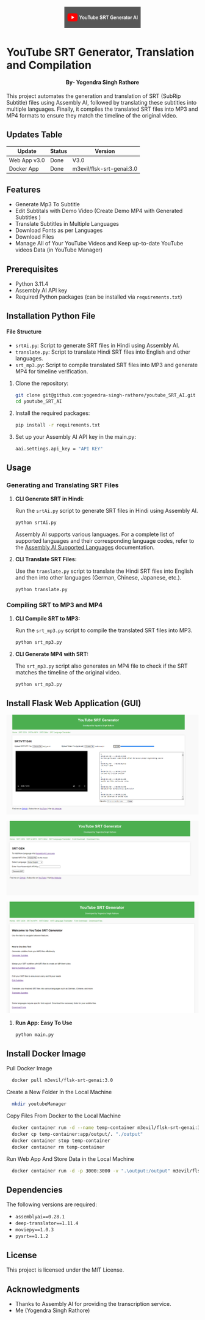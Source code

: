 <h1 align="center">
  <br>
  <a href="https://github.com/yogendra-singh-rathore/youtube_SRT_AI/"><img src="image/logo.jpg" width="200px" alt="YouTube SRT AI"></a>
</h1>

# YouTube SRT Generator, Translation and Compilation
<h4 align="center">By- Yogendra Singh Rathore</h4>

This project automates the generation and translation of SRT (SubRip Subtitle) files using Assembly AI, followed by translating these subtitles into multiple languages. Finally, it compiles the translated SRT files into MP3 and MP4 formats to ensure they match the timeline of the original video.

## Updates Table
| Update    | Status | Version |
| -------- | ------- | ------- |
| Web App v3.0 | Done | V3.0 |
| Docker App | Done | m3evil/flsk-srt-genai:3.0 |

## Features

- Generate Mp3 To Subtitle 
- Edit Subtitals with Demo Video (Create Demo MP4 with Generated Subtitles )
- Translate Subtitles in Multiple Languages
- Download Fonts as per Languages
- Download Files
- Manage All of Your YouTube Videos and Keep up-to-date YouTube videos Data (in YouTube Manager)

## Prerequisites

- Python 3.11.4
- Assembly AI API key
- Required Python packages (can be installed via `requirements.txt`)

## Installation Python File
#### File Structure

- `srtAi.py`: Script to generate SRT files in Hindi using Assembly AI.
- `translate.py`: Script to translate Hindi SRT files into English and other languages.
- `srt_mp3.py`: Script to compile translated SRT files into MP3 and generate MP4 for timeline verification.
  
1. Clone the repository:

    ```bash
    git clone git@github.com:yogendra-singh-rathore/youtube_SRT_AI.git
    cd youtube_SRT_AI
    ```

2. Install the required packages:

    ```bash
    pip install -r requirements.txt
    ```

3. Set up your Assembly AI API key in the main.py:

    ```bash
    aai.settings.api_key = "API KEY"
    ```

## Usage

### Generating and Translating SRT Files

1. **CLI Generate SRT in Hindi:**

    Run the `srtAi.py` script to generate SRT files in Hindi using Assembly AI.

    ```bash
    python srtAi.py
    ```

    Assembly AI supports various languages. For a complete list of supported languages and their corresponding language codes, refer to the [Assembly AI Supported Languages](https://www.assemblyai.com/docs/concepts/supported-languages) documentation.

2. **CLI Translate SRT Files:**

    Use the `translate.py` script to translate the Hindi SRT files into English and then into other languages (German, Chinese, Japanese, etc.).

    ```bash
    python translate.py
    ```

### Compiling SRT to MP3 and MP4

1. **CLI Compile SRT to MP3:**

    Run the `srt_mp3.py` script to compile the translated SRT files into MP3.

    ```bash
    python srt_mp3.py
    ```

2. **CLI Generate MP4 with SRT:**

    The `srt_mp3.py` script also generates an MP4 file to check if the SRT matches the timeline of the original video.

    ```bash
    python srt_mp3.py
    ```

  
## Install Flask Web Application (GUI)
![Editor Image](image/Editor.png)

![SRT Generator Image](image/SRT_GEn.png)

![Home Image](image/home.png)
1. **Run App: Easy To Use**
    ```bash
    python main.py
    ```
## Install Docker Image
Pull Docker Image
  ```bash
    docker pull m3evil/flsk-srt-genai:3.0
  ```
Create a New Folder In the Local Machine
  ```bash
    mkdir youtubeManager
  ```
Copy Files From Docker to the Local Machine
  ```bash
    docker container run -d --name temp-container m3evil/flsk-srt-genai:3.0
    docker cp temp-container:app/output/. "./output"
    docker container stop temp-container
    docker container rm temp-container 
  ```
Run Web App And Store Data in the Local Machine
  ```bash
    docker container run -d -p 3000:3000 -v ".\output:/output" m3evil/flsk-srt-genai:3.0
  ```

## Dependencies

The following versions are required:

- `assemblyai==0.28.1`
- `deep-translator==1.11.4`
- `moviepy==1.0.3`
- `pysrt==1.1.2`

## License

This project is licensed under the MIT License.

## Acknowledgments

- Thanks to Assembly AI for providing the transcription service.
- Me (Yogendra Singh Rathore)
